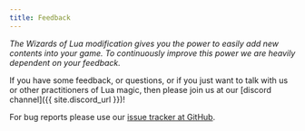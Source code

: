 ```yaml
---
title: Feedback
---
```

*The Wizards of Lua modification gives you the power to easily add new contents into your game.
To continuously improve this power we are heavily dependent on your feedback.*

If you have some feedback, or questions, or if you just want to talk with us or other practitioners of Lua magic, then please join us at our [discord channel]({{ site.discord_url }})!

For bug reports please use our [issue tracker at GitHub](https://github.com/wizards-of-lua/wizards-of-lua/issues).
